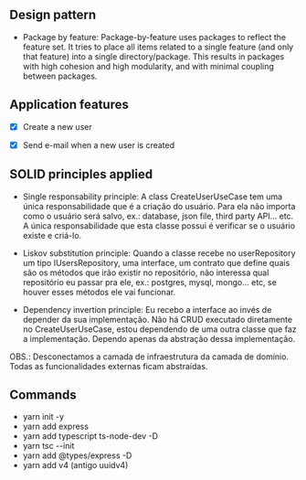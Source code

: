 ## Design pattern
- Package by feature: Package-by-feature uses packages to reflect the feature set. It tries to place all items related to a single feature (and only that feature) into a single directory/package. This results in packages with high cohesion and high modularity, and with minimal coupling between packages.


## Application features
-   [x] Create a new user
-   [x] Send e-mail when a new user is created


## SOLID principles applied
- Single responsability principle: A class CreateUserUseCase tem uma única responsabilidade que é a criação do usuário. Para ela não importa como o usuário será salvo, ex.: database, json file, third party API... etc. A única responsabilidade que esta classe possui é verificar se o usuário existe e criá-lo.

- Liskov substitution principle: Quando a classe recebe no userRepository um tipo IUsersRepository, uma interface, um contrato que define quais são os métodos que irão existir no repositório, não interessa qual repositório eu passar pra ele, ex.: postgres, mysql, mongo... etc, se houver esses métodos ele vai funcionar.

- Dependency invertion principle: Eu recebo a interface ao invés de depender da sua implementação. Não há CRUD executado diretamente no CreateUserUseCase, estou dependendo de uma outra classe que faz a implementação. Dependo apenas da abstração dessa implementação.


OBS.: Desconectamos a camada de infraestrutura da camada de domínio. Todas as funcionalidades externas ficam abstraídas.


## Commands
- yarn init -y
- yarn add express
- yarn add typescript ts-node-dev -D
- yarn tsc --init
- yarn add @types/express -D
- yarn add v4 (antigo uuidv4)
